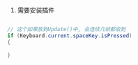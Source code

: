 

1. 需要安装插件



```c#

// 这个如果放到Update()中, 会连续几帧都收到
if (Keyboard.current.spaceKey.isPressed)
{
  
}

```

